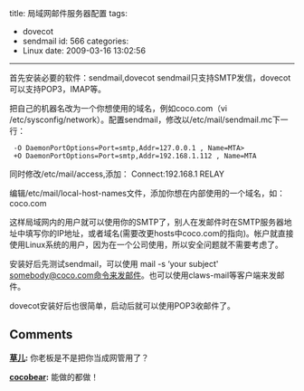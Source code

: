 title: 局域网邮件服务器配置
tags:
  - dovecot
  - sendmail
id: 566
categories:
  - Linux
date: 2009-03-16 13:02:56
---

首先安装必要的软件：sendmail,dovecot
sendmail只支持SMTP发信，dovecot可以支持POP3，IMAP等。

把自己的机器名改为一个你想使用的域名，例如coco.com（vi /etc/sysconfig/network）。配置sendmail，修改以/etc/mail/sendmail.mc下一行：

     -O DaemonPortOptions=Port=smtp,Addr=127.0.0.1 , Name=MTA> 
     +O DaemonPortOptions=Port=smtp,Addr=192.168.1.112 , Name=MTA

同时修改/etc/mail/access,添加：
Connect:192.168.1                       RELAY

编辑/etc/mail/local-host-names文件，添加你想在内部使用的一个域名，如：
coco.com

这样局域网内的用户就可以使用你的SMTP了，别人在发邮件时在SMTP服务器地址中填写你的IP地址，或者域名(需要改更hosts中coco.com的指向)。帐户就直接使用Linux系统的用户，因为在一个公司使用，所以安全问题就不需要考虑了。

安装好后先测试sendmail，可以使用 mail -s ‘your subject' somebody@coco.com命令来发邮件。也可以使用claws-mail等客户端来发邮件。

dovecot安装好后也很简单，启动后就可以使用POP3收邮件了。
## Comments

**[草儿](#5506 "2009-03-16 18:24:04"):** 你老板是不是把你当成网管用了？

**[cocobear](#5508 "2009-03-16 22:01:35"):** 能做的都做！

